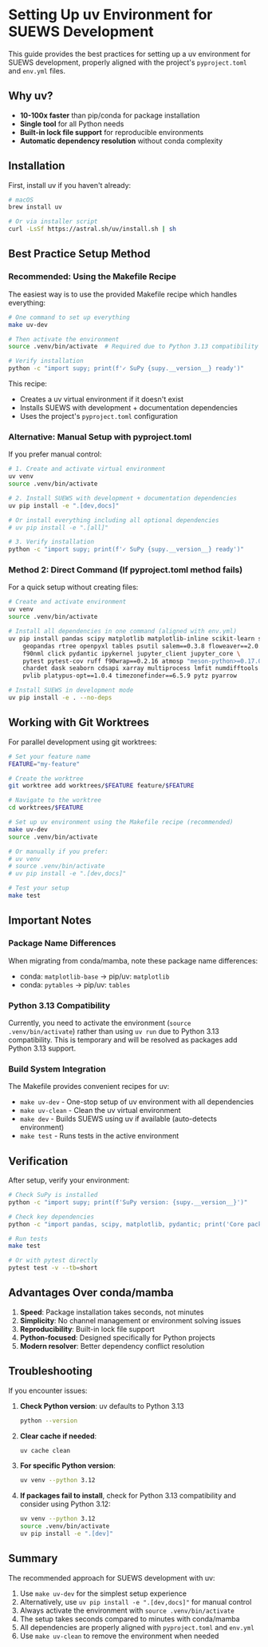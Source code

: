 # Setting Up uv Environment for SUEWS Development

This guide provides the best practices for setting up a uv environment for SUEWS development, properly aligned with the project's `pyproject.toml` and `env.yml` files.

## Why uv?

- **10-100x faster** than pip/conda for package installation
- **Single tool** for all Python needs
- **Built-in lock file support** for reproducible environments
- **Automatic dependency resolution** without conda complexity

## Installation

First, install uv if you haven't already:

```bash
# macOS
brew install uv

# Or via installer script
curl -LsSf https://astral.sh/uv/install.sh | sh
```

## Best Practice Setup Method

### Recommended: Using the Makefile Recipe

The easiest way is to use the provided Makefile recipe which handles everything:

```bash
# One command to set up everything
make uv-dev

# Then activate the environment
source .venv/bin/activate  # Required due to Python 3.13 compatibility

# Verify installation
python -c "import supy; print(f'✓ SuPy {supy.__version__} ready')"
```

This recipe:
- Creates a uv virtual environment if it doesn't exist
- Installs SUEWS with development + documentation dependencies
- Uses the project's `pyproject.toml` configuration

### Alternative: Manual Setup with pyproject.toml

If you prefer manual control:

```bash
# 1. Create and activate virtual environment
uv venv
source .venv/bin/activate

# 2. Install SUEWS with development + documentation dependencies
uv pip install -e ".[dev,docs]"

# Or install everything including all optional dependencies
# uv pip install -e ".[all]"

# 3. Verify installation
python -c "import supy; print(f'✓ SuPy {supy.__version__} ready')"
```

### Method 2: Direct Command (If pyproject.toml method fails)

For a quick setup without creating files:

```bash
# Create and activate environment
uv venv
source .venv/bin/activate

# Install all dependencies in one command (aligned with env.yml)
uv pip install pandas scipy matplotlib matplotlib-inline scikit-learn scikit-image \
    geopandas rtree openpyxl tables psutil salem==0.3.8 floweaver==2.0.0 \
    f90nml click pydantic ipykernel jupyter_client jupyter_core \
    pytest pytest-cov ruff f90wrap==0.2.16 atmosp "meson-python>=0.17.0" \
    chardet dask seaborn cdsapi xarray multiprocess lmfit numdifftools \
    pvlib platypus-opt==1.0.4 timezonefinder==6.5.9 pytz pyarrow

# Install SUEWS in development mode
uv pip install -e . --no-deps
```

## Working with Git Worktrees

For parallel development using git worktrees:

```bash
# Set your feature name
FEATURE="my-feature"

# Create the worktree
git worktree add worktrees/$FEATURE feature/$FEATURE

# Navigate to the worktree
cd worktrees/$FEATURE

# Set up uv environment using the Makefile recipe (recommended)
make uv-dev
source .venv/bin/activate

# Or manually if you prefer:
# uv venv
# source .venv/bin/activate
# uv pip install -e ".[dev,docs]"

# Test your setup
make test
```

## Important Notes

### Package Name Differences

When migrating from conda/mamba, note these package name differences:
- conda: `matplotlib-base` → pip/uv: `matplotlib`
- conda: `pytables` → pip/uv: `tables`

### Python 3.13 Compatibility

Currently, you need to activate the environment (`source .venv/bin/activate`) rather than using `uv run` due to Python 3.13 compatibility. This is temporary and will be resolved as packages add Python 3.13 support.

### Build System Integration

The Makefile provides convenient recipes for uv:
- `make uv-dev` - One-stop setup of uv environment with all dependencies
- `make uv-clean` - Clean the uv virtual environment
- `make dev` - Builds SUEWS using uv if available (auto-detects environment)
- `make test` - Runs tests in the active environment

## Verification

After setup, verify your environment:

```bash
# Check SuPy is installed
python -c "import supy; print(f'SuPy version: {supy.__version__}')"

# Check key dependencies
python -c "import pandas, scipy, matplotlib, pydantic; print('Core packages: OK')"

# Run tests
make test

# Or with pytest directly
pytest test -v --tb=short
```

## Advantages Over conda/mamba

1. **Speed**: Package installation takes seconds, not minutes
2. **Simplicity**: No channel management or environment solving issues
3. **Reproducibility**: Built-in lock file support
4. **Python-focused**: Designed specifically for Python projects
5. **Modern resolver**: Better dependency conflict resolution

## Troubleshooting

If you encounter issues:

1. **Check Python version**: uv defaults to Python 3.13
   ```bash
   python --version
   ```

2. **Clear cache if needed**:
   ```bash
   uv cache clean
   ```

3. **For specific Python version**:
   ```bash
   uv venv --python 3.12
   ```

4. **If packages fail to install**, check for Python 3.13 compatibility and consider using Python 3.12:
   ```bash
   uv venv --python 3.12
   source .venv/bin/activate
   uv pip install -e ".[dev]"
   ```

## Summary

The recommended approach for SUEWS development with uv:

1. Use `make uv-dev` for the simplest setup experience
2. Alternatively, use `uv pip install -e ".[dev,docs]"` for manual control
3. Always activate the environment with `source .venv/bin/activate`
4. The setup takes seconds compared to minutes with conda/mamba
5. All dependencies are properly aligned with `pyproject.toml` and `env.yml`
6. Use `make uv-clean` to remove the environment when needed
